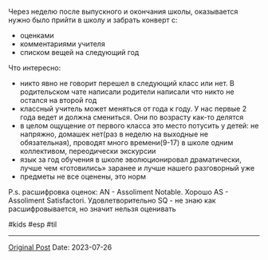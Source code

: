 Через неделю после выпускного и окончания школы, оказывается нужно было прийти в школу и забрать конверт с:
- оценками
- комментариями учителя
- списком вещей на следующий год

Что интересно:
- никто явно не говорит перешел в следующий класс или нет. В родительском чате написали родители написали что никто не остался на второй год 
- классный учитель может меняться от года к году. У нас первые 2 года ведет и должна смениться. Они по возрасту как-то делятся
- в целом ощущение от первого класса это место потусить у детей: не напряжно, домашек нет(раз в неделю на выходные не обязательная), проводят много времени(9-17) в школе одним коллективом, переодически экскурсии
- язык за год обучения в школе эволюционировал драматически, лучше чем «готовились» заранее и лучше нашего разговорный уже
- предметы не все оценены, это норм

P.s. расшифровка оценок:
AN - Assoliment Notable. Хорошо
AS - Assoliment Satisfactori. Удовлетворительно
SQ - не знаю как расшифровывается, но значит нельзя оценивать

#kids #esp #til

---
[Original Post](https://t.me/lev2tarragona/1377)
Date: 2023-07-26
